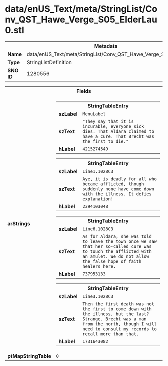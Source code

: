 <h1>data/enUS_Text/meta/StringList/Conv_QST_Hawe_Verge_S05_ElderLau0.stl</h1><table><tr><th colspan="100%">Metadata</th></tr><tr><td><b>Name</b></td><td>data/enUS_Text/meta/StringList/Conv_QST_Hawe_Verge_S05_ElderLau0.stl</td></tr><tr><td><b>Type</b></td><td>StringListDefinition</td></tr><tr><td><b>SNO ID</b></td><td>1280556</td></tr></table>

<table><tr><th colspan="100%">Fields</th></tr><tr><td><b>arStrings</b></td><td><table><tr><th colspan="100%">StringTableEntry</th></tr><tr><td><b>szLabel</b></td><td><code>MenuLabel</code></td></tr><tr><td><b>szText</b></td><td><code>"They say that it is incurable, everyone sick dies. That Aldara claimed to have a cure. That Brecht was the first to die."</code></td></tr><tr><td><b>hLabel</b></td><td><code>4215274549</code></td></tr></table>


<table><tr><th colspan="100%">StringTableEntry</th></tr><tr><td><b>szLabel</b></td><td><code>Line1.1028C3</code></td></tr><tr><td><b>szText</b></td><td><code>Aye, it is deadly for all who became afflicted, though suddenly none have come down with the illness. It defies explanation!</code></td></tr><tr><td><b>hLabel</b></td><td><code>2394103048</code></td></tr></table>


<table><tr><th colspan="100%">StringTableEntry</th></tr><tr><td><b>szLabel</b></td><td><code>Line6.1028C3</code></td></tr><tr><td><b>szText</b></td><td><code>As for Aldara, she was told to leave the town once we saw that her so-called cure was to touch the afflicted with an amulet. We do not allow the false hope of faith healers here.</code></td></tr><tr><td><b>hLabel</b></td><td><code>737953133</code></td></tr></table>


<table><tr><th colspan="100%">StringTableEntry</th></tr><tr><td><b>szLabel</b></td><td><code>Line3.1028C3</code></td></tr><tr><td><b>szText</b></td><td><code>Then the first death was not the first to come down with the illness, but the last? Strange. Brecht was a man from the north, though I will need to consult my records to recall more than that.</code></td></tr><tr><td><b>hLabel</b></td><td><code>1731643082</code></td></tr></table>


</td></tr><tr><td><b>ptMapStringTable</b></td><td><code>0</code></td></tr></table>

